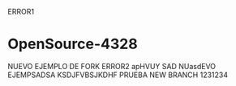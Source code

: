 
ERROR1
# OpenSource-4328
NUEVO EJEMPLO DE FORK
ERROR2
apHVUY SAD
NUasdEVO EJEMPSADSA
KSDJFVBSJKDHF
PRUEBA NEW BRANCH
1231234

